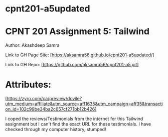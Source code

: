 # cpnt201-a5updated

# CPNT 201 Assignment 5: Tailwind

Author: Akashdeep Samra

Link to GH Page Site:
[https://aksamra56.github.io/cpnt201-a5updated/]

Link to GH Repo:
[https://github.com/aksamra56/cpnt201-a5.git]

# Attributes:
[https://zyro.com/ca/preview/dovile?utm_medium=affiliate&utm_source=aff1635&utm_campaign=aff35&transaction_id=102c99be34ba2c657cf271bb12b426]

I coped the reviews/Testimonials from the internet for this Tailwind assignment but I can't find the exact URL for these testimonials. I have checked through my computer history, stumped!
